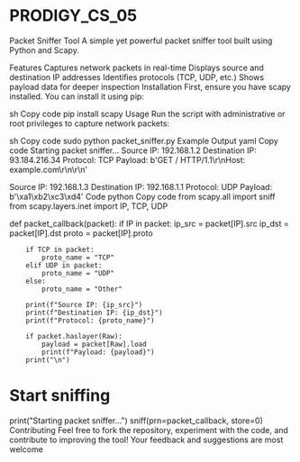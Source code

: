 # PRODIGY_CS_05

Packet Sniffer Tool
A simple yet powerful packet sniffer tool built using Python and Scapy.

Features
Captures network packets in real-time
Displays source and destination IP addresses
Identifies protocols (TCP, UDP, etc.)
Shows payload data for deeper inspection
Installation
First, ensure you have scapy installed. You can install it using pip:

sh
Copy code
pip install scapy
Usage
Run the script with administrative or root privileges to capture network packets:

sh
Copy code
sudo python packet_sniffer.py
Example Output
yaml
Copy code
Starting packet sniffer...
Source IP: 192.168.1.2
Destination IP: 93.184.216.34
Protocol: TCP
Payload: b'GET / HTTP/1.1\r\nHost: example.com\r\n\r\n'

Source IP: 192.168.1.3
Destination IP: 192.168.1.1
Protocol: UDP
Payload: b'\xa1\xb2\xc3\xd4'
Code
python
Copy code
from scapy.all import sniff
from scapy.layers.inet import IP, TCP, UDP

def packet_callback(packet):
    if IP in packet:
        ip_src = packet[IP].src
        ip_dst = packet[IP].dst
        proto = packet[IP].proto
        
        if TCP in packet:
            proto_name = "TCP"
        elif UDP in packet:
            proto_name = "UDP"
        else:
            proto_name = "Other"
        
        print(f"Source IP: {ip_src}")
        print(f"Destination IP: {ip_dst}")
        print(f"Protocol: {proto_name}")
        
        if packet.haslayer(Raw):
            payload = packet[Raw].load
            print(f"Payload: {payload}")
        print("\n")

# Start sniffing
print("Starting packet sniffer...")
sniff(prn=packet_callback, store=0)
Contributing
Feel free to fork the repository, experiment with the code, and contribute to improving the tool! Your feedback and suggestions are most welcome
